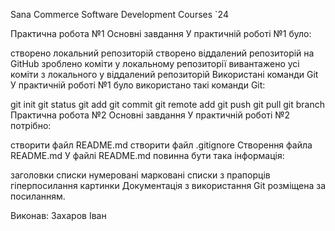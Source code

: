 Sana Commerce Software Development Courses `24


Практична робота №1
Основні завдання
У практичній роботі №1 було:

створено локальний репозиторій
створено віддалений репозиторій на GitHub
зроблено коміти у локальному репозиторії
вивантажено усі коміти з локального у віддалений репозиторій
Використані команди Git
У практичній роботі №1 було використано такі команди Git:

 git init
 git status
 git add
 git commit
 git remote add
 git push
 git pull
 git branch
Практична робота №2
Основні завдання
У практичній роботі №2 потрібно:

створити файл README.md
створити файл .gitignore
Створення файла README.md
У файлі README.md повинна бути така інформація:

заголовки
списки
нумеровані
марковані
списки з прапорців
гіперпосилання
картинки
Документація з використання Git розміщена за посиланням.

Виконав: Захаров Іван
